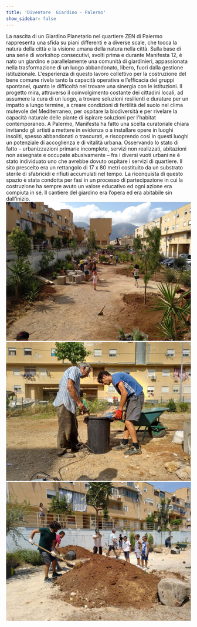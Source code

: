 ```yaml
---
title: 'Diventare  Giardino - Palermo'
show_sidebar: false
---
```


La nascita di un Giardino Planetario nel quartiere ZEN di Palermo rappresenta una sfida su piani differenti e a diverse scale, che tocca la natura della città e la visione umana della natura nella città. Sulla base di una serie di workshop consecutivi, svolti prima e durante Manifesta 12, è nato un giardino e parallelamente una comunità di giardinieri, appassionata nella trasformazione di un luogo abbandonato, libero, fuori dalla gestione istituzionale. L'esperienza di questo lavoro collettivo per la costruzione del bene comune rivela tanto la capacità operativa e l’efficacia dei gruppi spontanei, quanto le difficoltà nel trovare una sinergia con le istituzioni. Il progetto mira, attraverso il coinvolgimento costante dei cittadini locali, ad assumere la cura di un luogo, a trovare soluzioni resilienti e durature per un impatto a lungo termine, a creare condizioni di fertilità del suolo nel clima mutevole del Mediterraneo, per ospitare la biodiversità e per rivelare la capacità naturale delle piante di ispirare soluzioni per l'habitat contemporaneo. A Palermo, Manifesta ha fatto una scelta curatoriale chiara invitando gli artisti a mettere in evidenza o a installare opere in luoghi insoliti, spesso abbandonati o trascurati, e riscoprendo così in questi luoghi un potenziale di accoglienza e di vitalità urbana. Osservando lo stato di fatto – urbanizzazioni primarie incomplete, servizi non realizzati, abitazioni non assegnate e occupate abusivamente – fra i diversi vuoti urbani ne è stato individuato uno che avrebbe dovuto ospitare i servizi di quartiere. Il sito prescelto era un rettangolo di 17 x 80 metri costituito da un substrato sterile di sfabricidi e rifiuti accumulati nel tempo. La riconquista di questo spazio è stata condotta per fasi in un processo di partecipazione in cui la costruzione ha sempre avuto un valore educativo ed ogni azione era compiuta in sé. Il cantiere del giardino era l’opera ed era abitabile sin dall’inizio. 
![]( Palermo_Diventare-Giardino_01.jpg)
![]( Palermo_Diventare-Giardino_02.jpg)
![]( Palermo_Diventare-Giardino_03.jpg)
